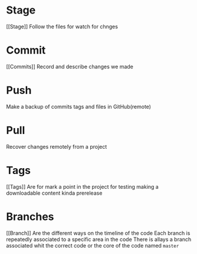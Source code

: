 # Stage
[[Stage]]
Follow the files for watch for chnges 

# Commit
[[Commits]]
Record and describe changes we made 

# Push
Make a backup of commits tags and files in GitHub(remote)

# Pull
Recover changes remotely from a project 

# Tags
[[Tags]]
Are for mark a point in the project for testing making a downloadable content kinda prerelease

# Branches
[[Branch]]
Are the different ways on the timeline of the code
Each branch is repeatedly associated to a specific area in the code 
There is allays a branch associated whit the correct code or the core of the code named `master`   
